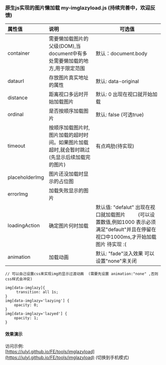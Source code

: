 
### 原生js实现的图片懒加载  my-imglazyload.js (持续完善中，欢迎反馈)



| 属性值 | 说明  | 可选值 |   
| :---------|:------------| -----|
| container     | 需要懒加载图片的父级(DOM),当document中有多处需要懒加载的地方,用于限定范围 | 默认：document.body |
| dataurl  |  存放图片真实地址的属性        |   默认: data-original |
| distance|     距离视口多远时开始加载图片  |   默认: 0  出现在视口就开始加载  |
|ordinal |   是否按顺序加载图片　　　     |   默认: false   (可选true)  |
| timeout|    按顺序加载图片时,图片加载的超时时间。如果图片加载超时,就会暂时跳过(先显示后续加载完的图片)  | 有点鸡肋(待实现)        |
| placeholderImg|    图片还没加载时显示的占位图    |     |
| errorImg|     加载失败显示的图片   |     |
| loadingAction|   确定图片何时加载　　　    |  默认值: "defalut" 出现在视口就加载图片 　      　(可以设置数值,例如1000 表示必须满足"default"并且在停留在视口中1000ms,才开始加载图片   待实现 :( |
|animation|      加载动画　　　　  |   默认: "fade"淡入效果   可以设置"none"来关闭  |

```
// 可以自己设置css来实现img的显示过渡动画  (需要先设置 animation:"none" ,否则css样式会冲突)

img[data-imglazy]{
     transition: all 1s;
}
img[data-imglazy='lazying'] {    
    opacity: 0;
}
img[data-imglazy='lazyed'] {
    opacity: 1;
}

```
#### 效果演示

访问示例:  
[https://julyl.github.io/FE/tools/imglazyload](https://julyl.github.io/FE/tools/imglazyload)  (切换到手机模式)

[![]()](http://qr.liantu.com/api.php?text=https%3A%2F%2Fjulyl.github.io%2FFE%2Ftools%2Fimglazyload)


